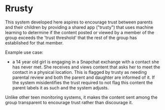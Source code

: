 # Rrusty

This system developed here aspires to encourage trust between parents and their children by providing a shared app ("trusty") that uses machine learning to determine if the content posted or viewed by a member of the group exceeds the 'trust threshold' that the rest of the group has established for that member.

Example use case:
* a 14 year old girl is engaging in a Snapchat exchange with a contact she has never met. She receives and views content that asks her to meet the contact in a physical location. This is flagged by trusty as needing parental review and both the parent and daughter are informed of it. If the system misidentifies the trust required to not flag this content the parent labels it as such and the system adjusts.

Unlike other teen monitoring systems, it makes the content sent among the group transparent to encourage trust rather than discourage it.

